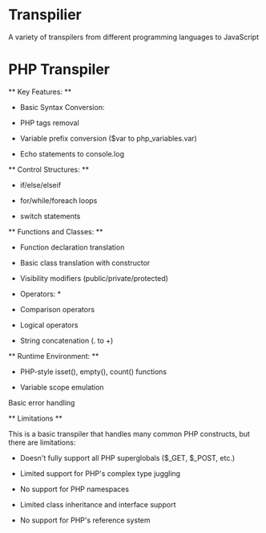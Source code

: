 # Transpilier
A variety of transpilers from different programming languages to JavaScript

# PHP Transpiler

** Key Features: **

- Basic Syntax Conversion:

- PHP tags removal

- Variable prefix conversion ($var to php_variables.var)

- Echo statements to console.log

** Control Structures: **

- if/else/elseif

- for/while/foreach loops

- switch statements

** Functions and Classes: **

- Function declaration translation

- Basic class translation with constructor

- Visibility modifiers (public/private/protected)

* Operators: *

- Comparison operators

- Logical operators

- String concatenation (. to +)

** Runtime Environment: **

- PHP-style isset(), empty(), count() functions

- Variable scope emulation

Basic error handling

** Limitations **

This is a basic transpiler that handles many common PHP constructs, but there are limitations:

- Doesn't fully support all PHP superglobals ($_GET, $_POST, etc.)

- Limited support for PHP's complex type juggling

- No support for PHP namespaces

- Limited class inheritance and interface support

- No support for PHP's reference system

